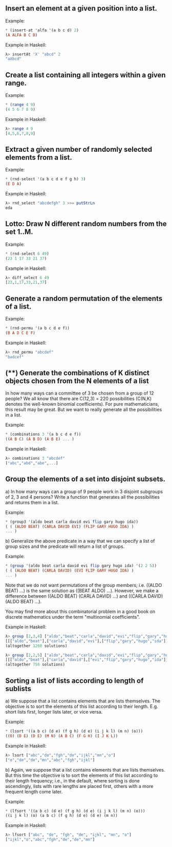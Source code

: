 ## Insert an element at a given position into a list.
   
Example:
   
```haskell
* (insert-at 'alfa '(a b c d) 2)
(A ALFA B C D)
```
Example in Haskell:
   
```haskell
λ> insertAt 'X' "abcd" 2
"aXbcd"
```
     
   
## Create a list containing all integers within a given range.
   
Example:
   
```haskell
* (range 4 9)
(4 5 6 7 8 9)
```
Example in Haskell:
   
```haskell
λ> range 4 9
[4,5,6,7,8,9]
```
## Extract a given number of randomly selected elements from a list. 
   
Example:
   
```haskell
* (rnd-select '(a b c d e f g h) 3)
(E D A)
```
Example in Haskell:
   
```haskell
λ> rnd_select "abcdefgh" 3 >>= putStrLn
eda
```

   
## Lotto: Draw N different random numbers from the set 1..M.
   
Example:
   
```haskell
* (rnd-select 6 49)
(23 1 17 33 21 37)
```
Example in Haskell:
   
```haskell
λ> diff_select 6 49
[23,1,17,33,21,37]
```

   
## Generate a random permutation of the elements of a list.
   
Example:
   
```haskell
* (rnd-permu '(a b c d e f))
(B A D C E F)
```
Example in Haskell:
   
```haskell
λ> rnd_permu "abcdef"
"badcef"
```

   
## (**) Generate the combinations of K distinct objects chosen from the N elements of a list
   
In how many ways can a committee of 3 be chosen from a group of 12 people? We all know that there are C(12,3) = 220 possibilities (C(N,K) denotes the
well-known binomial coefficients). For pure mathematicians, this result may be great. But we want to really generate all the possibilities in a list.
   
Example:
   
```haskell
* (combinations 3 '(a b c d e f))
((A B C) (A B D) (A B E) ... )
```
Example in Haskell:
   
```haskell
λ> combinations 3 "abcdef"
["abc","abd","abe",...]
```

   
## Group the elements of a set into disjoint subsets.
   
a) In how many ways can a group of 9 people work in 3 disjoint subgroups of 2, 3 and 4 persons? Write a function that generates all the possibilities and returns them in a list.
   
Example:
   
```haskell
* (group3 '(aldo beat carla david evi flip gary hugo ida))
( ( (ALDO BEAT) (CARLA DAVID EVI) (FLIP GARY HUGO IDA) )
... )
```
b) Generalize the above predicate in a way that we can specify a list of group sizes and the predicate will return a list of groups.
   
Example:
   
```haskell
* (group '(aldo beat carla david evi flip gary hugo ida) '(2 2 5))
( ( (ALDO BEAT) (CARLA DAVID) (EVI FLIP GARY HUGO IDA) )
... )
```
Note that we do not want permutations of the group members; i.e. ((ALDO BEAT) ...) is the same solution as ((BEAT ALDO) ...). However, we make a difference between ((ALDO BEAT) (CARLA DAVID) ...) and ((CARLA DAVID) (ALDO BEAT) ...).
   
You may find more about this combinatorial problem in a good book on discrete mathematics under the term "multinomial coefficients".
   
Example in Haskell:
   
```haskell
λ> group [2,3,4] ["aldo","beat","carla","david","evi","flip","gary","hugo","ida"]
[[["aldo","beat"],["carla","david","evi"],["flip","gary","hugo","ida"]],...]
(altogether 1260 solutions)

λ> group [2,2,5] ["aldo","beat","carla","david","evi","flip","gary","hugo","ida"]
[[["aldo","beat"],["carla","david"],["evi","flip","gary","hugo","ida"]],...]
(altogether 756 solutions)
```

   
## Sorting a list of lists according to length of sublists
   
a) We suppose that a list contains elements that are lists themselves. The objective is to sort the elements of this list according to their length. E.g. short lists first, longer lists later, or vice versa.
   
Example:
   
```haskell
* (lsort '((a b c) (d e) (f g h) (d e) (i j k l) (m n) (o)))
((O) (D E) (D E) (M N) (A B C) (F G H) (I J K L))
```
Example in Haskell:
   
```haskell
λ> lsort ["abc","de","fgh","de","ijkl","mn","o"]
["o","de","de","mn","abc","fgh","ijkl"]
```
b) Again, we suppose that a list contains elements that are lists themselves. But this time the objective is to sort the elements of this list according to their length frequency; i.e., in the default, where sorting is done ascendingly, lists with rare lengths are placed first, others with a more frequent length come later.
   
Example:
   
```haskell
* (lfsort '((a b c) (d e) (f g h) (d e) (i j k l) (m n) (o)))
((i j k l) (o) (a b c) (f g h) (d e) (d e) (m n))
```
Example in Haskell:
   
```haskell
λ> lfsort ["abc", "de", "fgh", "de", "ijkl", "mn", "o"]
["ijkl","o","abc","fgh","de","de","mn"]
```
